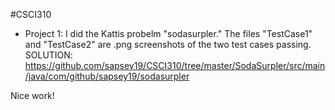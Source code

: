 #CSCI310

- Project 1:
I did the Kattis probelm "sodasurpler." The files "TestCase1" and "TestCase2" are .png screenshots of the two test cases passing. 
SOLUTION: https://github.com/sapsey19/CSCI310/tree/master/SodaSurpler/src/main/java/com/github/sapsey19/sodasurpler

Nice work!

